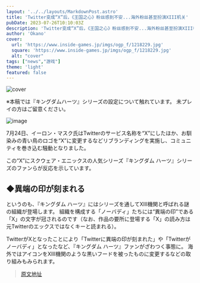 ```yaml
---
layout: '../../layouts/MarkdownPost.astro'
title: 'Twitter变成“X”后，《王国之心》粉丝感到不安...海外粉丝甚至扮演XIII机关'
pubDate: 2023-07-26T10:10:03Z
description: 'Twitter变成“X”后，《王国之心》粉丝感到不安...海外粉丝甚至扮演XIII机关'
author: 'Okano'
cover:
  url: 'https://www.inside-games.jp/imgs/ogp_f/1218229.jpg'
  square: 'https://www.inside-games.jp/imgs/ogp_f/1218229.jpg'
  alt: "cover"
tags: ["news","游戏"]
theme: 'light'
featured: false
---
```


![cover](https://www.inside-games.jp/imgs/ogp_f/1218229.jpg)

※本稿では『キングダムハーツ』シリーズの設定について触れています。 未プレイの方はご留意ください。

![image](https://www.inside-games.jp/imgs/zoom/1218226.png)

7月24日、イーロン・マスク氏はTwitterのサービス名称を“X”にしたほか、お馴染みの青い鳥のロゴを“X”に変更するなどリブランディングを実施し、コミュニティを巻き込む騒動となりました。

この“X”にスクウェア・エニックスの人気シリーズ『キングダム ハーツ』シリーズのファンらが反応を示しています。

## ◆異端の印が刻まれる

というのも、『キングダム ハーツ』にはシリーズを通してXIII機関と呼ばれる謎の組織が登場します。 組織を構成する「ノーバディ」たちには“異端の印”である「X」の文字が冠されるのです（なお、作品の要所に登場する「X」の読み方は元Twitterのエックスではなくキーと読まれる）。

TwitterがXとなったことにより「Twitterに異端の印が刻まれた」や「Twitterがノーバディ」となったなど、『キングダム ハーツ』ファンがざわつく事態に。 海外ではアイコンをXIII機関のような黒いフードを被ったものに変更するなどの取り組みもみられます。

>[原文地址](https://www.inside-games.jp/article/2023/07/26/147425.html)  